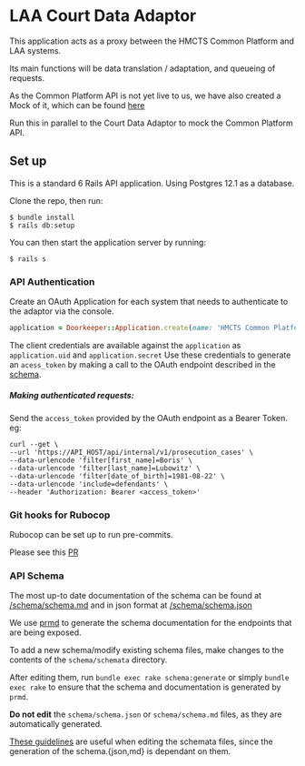 # LAA Court Data Adaptor

This application acts as a proxy between the HMCTS Common Platform and LAA systems.

Its main functions will be data translation / adaptation, and queueing of requests.

As the Common Platform API is not yet live to us, we have also created a Mock of it, which can be found [here](https://github.com/ministryofjustice/hmcts-common-platform-mock-api/)

Run this in parallel to the Court Data Adaptor to mock the Common Platform API.


## Set up

This is a standard 6 Rails API application. Using Postgres 12.1 as a database.

Clone the repo, then run:

```
$ bundle install
$ rails db:setup
```

You can then start the application server by running:

```
$ rails s
```


### API Authentication

Create an OAuth Application for each system that needs to authenticate to the adaptor via the console.
```ruby
application = Doorkeeper::Application.create(name: 'HMCTS Common Platform')
```
The client credentials are available against the `application` as `application.uid` and `application.secret`
Use these credentials to generate an `acess_token` by making a call to the OAuth endpoint described in the [schema](https://github.com/ministryofjustice/laa-court-data-adaptor/blob/master/schema/schema.md#oauth-endpoints-authentication).


##### Making authenticated requests:
Send the `access_token` provided by the OAuth endpoint as a Bearer Token.
eg:
```curl
curl --get \
--url 'https://API_HOST/api/internal/v1/prosecution_cases' \
--data-urlencode 'filter[first_name]=Boris' \
--data-urlencode 'filter[last_name]=Lubowitz' \
--data-urlencode 'filter[date_of_birth]=1981-08-22' \
--data-urlencode 'include=defendants' \
--header 'Authorization: Bearer <access_token>'
```

### Git hooks for Rubocop

Rubocop can be set up to run pre-commits.

Please see this [PR](https://github.com/ministryofjustice/laa-court-data-adaptor/pull/12)

### API Schema

The most up-to date documentation of the schema can be found at [/schema/schema.md](/schema/schema.md) and in json format at [/schema/schema.json](/schema/schema.json)

We use [prmd](https://github.com/interagent/prmd) to generate the schema documentation for the endpoints that are being exposed.

To add a new schema/modify existing schema files, make changes to the contents of the `schema/schemata` directory.

After editing them, run `bundle exec rake schema:generate` or simply `bundle exec rake` to ensure that the schema and documentation is generated by `prmd`.

**Do not edit** the `schema/schema.json` or `schema/schema.md` files, as they are automatically generated.

[These guidelines](https://github.com/interagent/prmd/blob/master/docs/schemata.md) are useful when editing the schemata files, since the generation of the schema.{json,md} is dependant on them.
